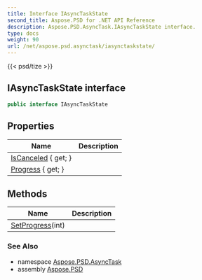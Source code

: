 ```yaml
---
title: Interface IAsyncTaskState
second_title: Aspose.PSD for .NET API Reference
description: Aspose.PSD.AsyncTask.IAsyncTaskState interface. 
type: docs
weight: 90
url: /net/aspose.psd.asynctask/iasynctaskstate/
---
```

{{< psd/tize >}}
## IAsyncTaskState interface

```csharp
public interface IAsyncTaskState
```

## Properties

| Name | Description |
| --- | --- |
| [IsCanceled](../../aspose.psd.asynctask/iasynctaskstate/iscanceled/) { get; } |  |
| [Progress](../../aspose.psd.asynctask/iasynctaskstate/progress/) { get; } |  |

## Methods

| Name | Description |
| --- | --- |
| [SetProgress](../../aspose.psd.asynctask/iasynctaskstate/setprogress/)(int) |  |

### See Also

* namespace [Aspose.PSD.AsyncTask](../../aspose.psd.asynctask/)
* assembly [Aspose.PSD](../../)


